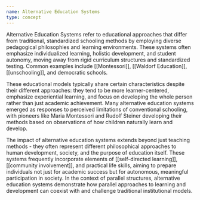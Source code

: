 ```yaml
---
name: Alternative Education Systems
type: concept
---
```


Alternative Education Systems refer to educational approaches that differ from traditional, standardized schooling methods by employing diverse pedagogical philosophies and learning environments. These systems often emphasize individualized learning, holistic development, and student autonomy, moving away from rigid curriculum structures and standardized testing. Common examples include [[Montessori]], [[Waldorf Education]], [[unschooling]], and democratic schools.

These educational models typically share certain characteristics despite their different approaches: they tend to be more learner-centered, emphasize experiential learning, and focus on developing the whole person rather than just academic achievement. Many alternative education systems emerged as responses to perceived limitations of conventional schooling, with pioneers like Maria Montessori and Rudolf Steiner developing their methods based on observations of how children naturally learn and develop.

The impact of alternative education systems extends beyond just teaching methods - they often represent different philosophical approaches to human development, society, and the purpose of education itself. These systems frequently incorporate elements of [[self-directed learning]], [[community involvement]], and practical life skills, aiming to prepare individuals not just for academic success but for autonomous, meaningful participation in society. In the context of parallel structures, alternative education systems demonstrate how parallel approaches to learning and development can coexist with and challenge traditional institutional models.
